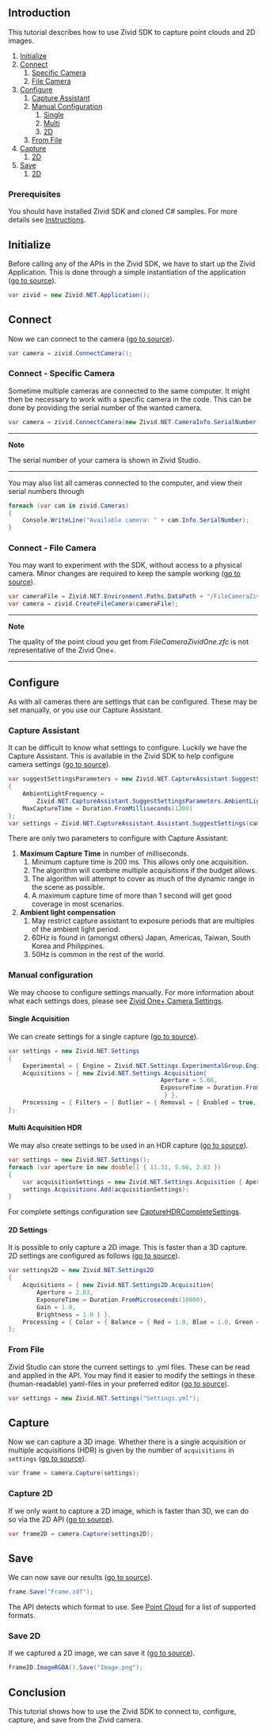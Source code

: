 ## Introduction

This tutorial describes how to use Zivid SDK to capture point clouds and 2D images.

1. [Initialize](#initialize)
2. [Connect](#connect)
   1. [Specific Camera](#connect---specific-camera)
   2. [File Camera](#connect---file-camera)
3. [Configure](#configure)
   1. [Capture Assistant](#capture-assistant)
   2. [Manual Configuration](#manual-configuration)
      1. [Single](#single-acquisition)
      2. [Multi](#multi-acquisition-hdr)
      3. [2D](#2d-settings)
   3. [From File](#from-file)
4. [Capture](#capture)
    1. [2D](#capture-2d)
5. [Save](#save)
    1. [2D](#save-2d)

### Prerequisites

You should have installed Zivid SDK and cloned C# samples. For more details see [Instructions][installation-instructions-url].

## Initialize

Before calling any of the APIs in the Zivid SDK, we have to start up the Zivid Application. This is done through a simple instantiation of the application ([go to source][start_app-url]).
```csharp
var zivid = new Zivid.NET.Application();
```

## Connect

Now we can connect to the camera ([go to source][connect-url]).
```csharp
var camera = zivid.ConnectCamera();
```

### Connect - Specific Camera

Sometime multiple cameras are connected to the same computer. It might then be necessary to work with a specific camera in the code. This can be done by providing the serial number of the wanted camera.
```csharp
var camera = zivid.ConnectCamera(new Zivid.NET.CameraInfo.SerialNumber("2020C0DE"));
```

---
**Note** 

The serial number of your camera is shown in Zivid Studio.

---

You may also list all cameras connected to the computer, and view their serial numbers through
```csharp
foreach (var cam in zivid.Cameras)
{
    Console.WriteLine("Available camera: " + cam.Info.SerialNumber);
}
```

### Connect - File Camera

You may want to experiment with the SDK, without access to a physical camera. Minor changes are required to keep the sample working ([go to source][filecamera-url]).
```csharp
var cameraFile = Zivid.NET.Environment.Paths.DataPath + "/FileCameraZividOne.zfc";
var camera = zivid.CreateFileCamera(cameraFile);
```

---
**Note**

The quality of the point cloud you get from *FileCameraZividOne.zfc* is not representative of the Zivid One+.

---

## Configure

As with all cameras there are settings that can be configured. These may be set manually, or you use our Capture Assistant.

### Capture Assistant

It can be difficult to know what settings to configure. Luckily we have the Capture Assistant. This is available in the Zivid SDK to help configure camera settings ([go to source][captureassistant-url]).
```csharp
var suggestSettingsParameters = new Zivid.NET.CaptureAssistant.SuggestSettingsParameters
{
    AmbientLightFrequency =
        Zivid.NET.CaptureAssistant.SuggestSettingsParameters.AmbientLightFrequencyOption.none,
    MaxCaptureTime = Duration.FromMilliseconds(1200)
};
var settings = Zivid.NET.CaptureAssistant.Assistant.SuggestSettings(camera, suggestSettingsParameters);
```

There are only two parameters to configure with Capture Assistant:

1. **Maximum Capture Time** in number of milliseconds.
    1. Minimum capture time is 200 ms. This allows only one acquisition.
    2. The algorithm will combine multiple acquisitions if the budget allows.
    3. The algorithm will attempt to cover as much of the dynamic range in the scene as possible.
    4. A maximum capture time of more than 1 second will get good coverage in most scenarios.
2. **Ambient light compensation**
    1. May restrict capture assistant to exposure periods that are multiples of the ambient light period.
    2. 60Hz is found in (amongst others) Japan, Americas, Taiwan, South Korea and Philippines.
    3. 50Hz is common in the rest of the world.

### Manual configuration

We may choose to configure settings manually. For more information about what each settings does, please see [Zivid One+ Camera Settings][kb-camera_settings-url].

#### Single Acquisition

We can create settings for a single capture ([go to source][settings-url]).
```csharp
var settings = new Zivid.NET.Settings
{
    Experimental = { Engine = Zivid.NET.Settings.ExperimentalGroup.EngineOption.Phase },
    Acquisitions = { new Zivid.NET.Settings.Acquisition{
                                           Aperture = 5.66,
                                           ExposureTime = Duration.FromMicroseconds(8333)
                                            } },
    Processing = { Filters = { Outlier = { Removal = { Enabled = true, Threshold = 5.0 } } } }
};
```

#### Multi Acquisition HDR

We may also create settings to be used in an HDR capture ([go to source][settings-hdr-url]).
```csharp
var settings = new Zivid.NET.Settings();
foreach (var aperture in new double[] { 11.31, 5.66, 2.83 })
{
    var acquisitionSettings = new Zivid.NET.Settings.Acquisition { Aperture = aperture };
    settings.Acquisitions.Add(acquisitionSettings);
}
```
For complete settings configuration see [CaptureHDRCompleteSettings][settings-complete-hdr-url].

#### 2D Settings

It is possible to only capture a 2D image. This is faster than a 3D capture. 2D settings are configured as follows ([go to source][settings2d-url]).
```csharp
var settings2D = new Zivid.NET.Settings2D
{
    Acquisitions = { new Zivid.NET.Settings2D.Acquisition{
        Aperture = 2.83,
        ExposureTime = Duration.FromMicroseconds(10000),
        Gain = 1.0,
        Brightness = 1.0 } },
    Processing = { Color = { Balance = { Red = 1.0, Blue = 1.0, Green = 1.0 }, Gamma = 1.0 } }
};
```

### From File

Zivid Studio can store the current settings to .yml files. These can be read and applied in the API. You may find it easier to modify the settings in these (human-readable) yaml-files in your preferred editor  ([go to source][settingsFromFile-url]).
```csharp
var settings = new Zivid.NET.Settings("Settings.yml");
```

## Capture

Now we can capture a 3D image. Whether there is a single acquisition or multiple acquisitions (HDR) is given by the number of `acquisitions` in `settings` ([go to source][capture-url]).
```csharp
var frame = camera.Capture(settings);
```

### Capture 2D

If we only want to capture a 2D image, which is faster than 3D, we can do so via the 2D API ([go to source][capture2d-url]).
```csharp
var frame2D = camera.Capture(settings2D);
```

## Save

We can now save our results ([go to source][save-url]).
```csharp
frame.Save("Frame.zdf");
```
The API detects which format to use. See [Point Cloud][kb-point_cloud-url] for a list of supported formats.

### Save 2D

If we captured a 2D image, we can save it ([go to source][save2d-url]).
```csharp
frame2D.ImageRGBA().Save("Image.png");
```

## Conclusion

This tutorial shows how to use the Zivid SDK to connect to, configure, capture, and save from the Zivid camera.

[//]: ### "Recommended further reading"

[installation-instructions-url]: ../../../README.md#instructions
[start_app-url]: Capture/Capture.cs#L14
[connect-url]: Capture/Capture.cs#L17
[settings-url]: Capture/Capture.cs#L20-L25
[capture-url]: Capture/Capture.cs#L28
[save-url]: Capture/Capture.cs#L30-L32
[captureassistant-url]: CaptureAssistant/CaptureAssistant.cs#L19-L27
[settings2d-url]: Capture2D/Capture2D.cs#L21-L26
[capture2d-url]: Capture2D/Capture2D.cs#L29
[save2d-url]: Capture2D/Capture2D.cs#L62-L64
[filecamera-url]: CaptureFromFileCamera/CaptureFromFileCamera.cs#L17-L18
[settings-hdr-url]: CaptureHDR/CaptureHDR.cs#L21-L27
[settingsFromFile-url]: CaptureWithSettingsFromYML/CaptureWithSettingsFromYML.cs#L21-L23
[settings-complete-hdr-url]: CaptureHDRCompleteSettings/CaptureHDRCompleteSettings.cs#L24-L60
[kb-camera_settings-url]: https://support.zivid.com/latest/academy/camera/settings.html
[kb-point_cloud-url]: https://support.zivid.com/latest/reference-articles/zivid-3d-camera-technology/point-cloud-structure-and-output-formats.html

